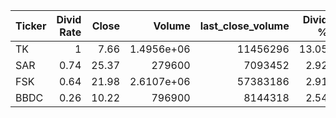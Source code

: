 | Ticker   |   Divid Rate |   Close |          Volume |   last_close_volume |   Divid % | 5_Days_pos   | above_SMA_50   |
|:---------|-------------:|--------:|----------------:|--------------------:|----------:|:-------------|:---------------|
| TK       |         1    |    7.66 |      1.4956e+06 |            11456296 |     13.05 | True         | False          |
| SAR      |         0.74 |   25.37 | 279600          |             7093452 |      2.92 | False        | True           |
| FSK      |         0.64 |   21.98 |      2.6107e+06 |            57383186 |      2.91 | True         | True           |
| BBDC     |         0.26 |   10.22 | 796900          |             8144318 |      2.54 | True         | True           |